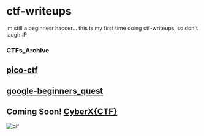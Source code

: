 # ctf-writeups

im still a beginnesr haccer...
this is my first time doing ctf-writeups, so don't laugh :P

### CTFs_Archive
## [pico-ctf](pico-ctf.md)
## [google-beginners_quest](/google-beginners_quest/google-beginners_quest.md)
## Coming Soon! [CyberX{CTF}]()


![gif](https://www.textures4photoshop.com/tex/thumbs/matrix-code-animation-gif-free-animated-background-716.gif)

